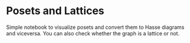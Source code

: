 # Posets and Lattices

Simple notebook to visualize posets and convert them to Hasse diagrams and viceversa.
You can also check whether the graph is a lattice or not.
